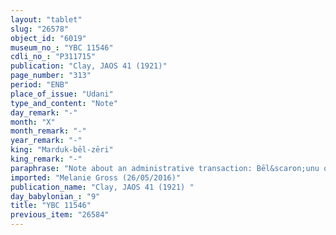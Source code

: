 ```yaml
---
layout: "tablet"
slug: "26578"
object_id: "6019"
museum_no_: "YBC 11546"
cdli_no_: "P311715"
publication: "Clay, JAOS 41 (1921)"
page_number: "313"
period: "ENB"
place_of_issue: "Udani"
type_and_content: "Note"
day_remark: "-"
month: "X"
month_remark: "-"
year_remark: "-"
king: "Marduk-bēl-zēri"
king_remark: "-"
paraphrase: "Note about an administrative transaction: Bēl&scaron;unu of the Nergal Temple of Udannu is entrusted with different types of items belonging to the temple. The note has been sealed by Nab&ucirc;-abi-ludari, custodian of the equipment (<em>rēd&icirc; ud&ecirc;</em>).<br /> &nbsp;"
imported: "Melanie Gross (26/05/2016)"
publication_name: "Clay, JAOS 41 (1921) "
day_babylonian_: "9"
title: "YBC 11546"
previous_item: "26584"
---
```

